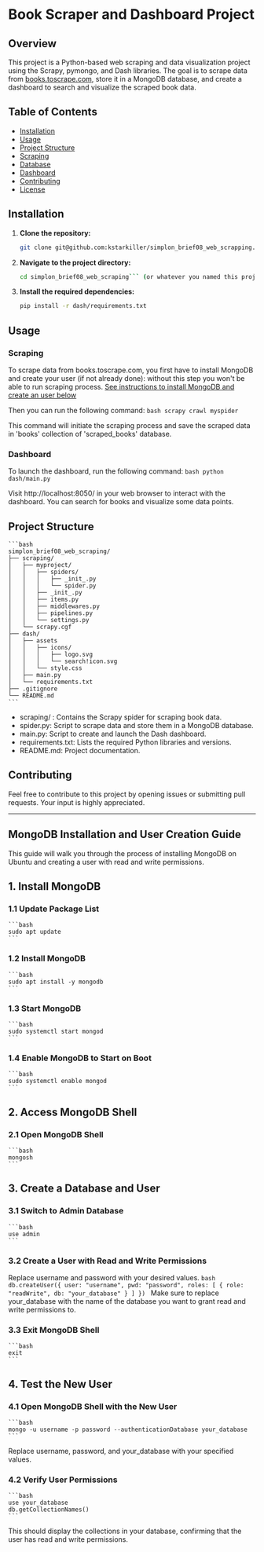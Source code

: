 # Book Scraper and Dashboard Project

## Overview

This project is a Python-based web scraping and data visualization project using the Scrapy, pymongo, and Dash libraries. The goal is to scrape data from [books.toscrape.com](http://books.toscrape.com), store it in a MongoDB database, and create a dashboard to search and visualize the scraped book data.

## Table of Contents

- [Installation](#installation)
- [Usage](#usage)
- [Project Structure](#project-structure)
- [Scraping](#scraping)
- [Database](#database)
- [Dashboard](#dashboard)
- [Contributing](#contributing)
- [License](#license)

## Installation

1. **Clone the repository:**

    ```bash
    git clone git@github.com:kstarkiller/simplon_brief08_web_scrapping.git
    ```

2. **Navigate to the project directory:**
    ```bash
    cd simplon_brief08_web_scraping``` (or whatever you named this project)

3. **Install the required dependencies:**
    ```bash
    pip install -r dash/requirements.txt
    ```

## Usage
### Scraping
To scrape data from books.toscrape.com, you first have to install MongoDB and create your user (if not already done): without this step you won't be able to run scraping process.
[See instructions to install MongoDB and create an user below](#MongoDB_Installation_and_User_Creation_Guide)

Then you can run the following command:
    ```bash
    scrapy crawl myspider
    ```

This command will initiate the scraping process and save the scraped data in 'books' collection of 'scraped_books' database.

### Dashboard
To launch the dashboard, run the following command:
    ```bash
    python dash/main.py
    ```

Visit http://localhost:8050/ in your web browser to interact with the dashboard. You can search for books and visualize some data points.

## Project Structure
    ```bash
    simplon_brief08_web_scraping/
    ├── scraping/
    │   ├── myproject/
    │   │   ├── spiders/
    │   │   │   ├── _init_.py
    │   │   │   └── spider.py
    │   │   ├── _init_.py
    │   │   ├── items.py
    │   │   ├── middlewares.py
    │   │   ├── pipelines.py
    │   │   └── settings.py
    │   └── scrapy.cgf
    ├── dash/
    │   ├── assets
    │   │   ├── icons/
    │   │   │   ├── logo.svg
    │   │   │   └── search!icon.svg
    │   │   └── style.css
    │   ├── main.py
    │   └── requirements.txt
    ├── .gitignore
    └── README.md
    ```

- scraping/ : Contains the Scrapy spider for scraping book data.
- spider.py: Script to scrape data and store them in a MongoDB database.
- main.py: Script to create and launch the Dash dashboard.
- requirements.txt: Lists the required Python libraries and versions.
- README.md: Project documentation.

## Contributing
Feel free to contribute to this project by opening issues or submitting pull requests. Your input is highly appreciated.

-----------------------------------------------------------------

## MongoDB Installation and User Creation Guide

This guide will walk you through the process of installing MongoDB on Ubuntu and creating a user with read and write permissions.

## 1. Install MongoDB

### 1.1 Update Package List
    ```bash
    sudo apt update
    ```

### 1.2 Install MongoDB
    ```bash
    sudo apt install -y mongodb
    ```

### 1.3 Start MongoDB
    ```bash
    sudo systemctl start mongod
    ```

### 1.4 Enable MongoDB to Start on Boot
    ```bash
    sudo systemctl enable mongod
    ```

## 2. Access MongoDB Shell
### 2.1 Open MongoDB Shell
    ```bash
    mongosh
    ```

## 3. Create a Database and User
### 3.1 Switch to Admin Database
    ```bash
    use admin
    ```

### 3.2 Create a User with Read and Write Permissions
Replace username and password with your desired values.
    ```bash
    db.createUser({
        user: "username",
        pwd: "password",
        roles: [
            { role: "readWrite", db: "your_database" }
        ]
    })
    ```
Make sure to replace your_database with the name of the database you want to grant read and write permissions to.

### 3.3 Exit MongoDB Shell
    ```bash
    exit
    ```

## 4. Test the New User
### 4.1 Open MongoDB Shell with the New User
    ```bash
    mongo -u username -p password --authenticationDatabase your_database
    ```
Replace username, password, and your_database with your specified values.

### 4.2 Verify User Permissions
    ```bash
    use your_database
    db.getCollectionNames()
    ```
This should display the collections in your database, confirming that the user has read and write permissions.